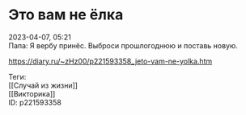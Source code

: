 Это вам не ёлка
================

   
 2023-04-07, 05:21   
   Папа: Я вербу принёс. Выброси прошлогоднюю и поставь новую.   
     
 <https://diary.ru/~zHz00/p221593358_jeto-vam-ne-yolka.htm>   
   
 Теги:   
 [[Случай из жизни]]   
 [[Викторика]]   
 ID: p221593358